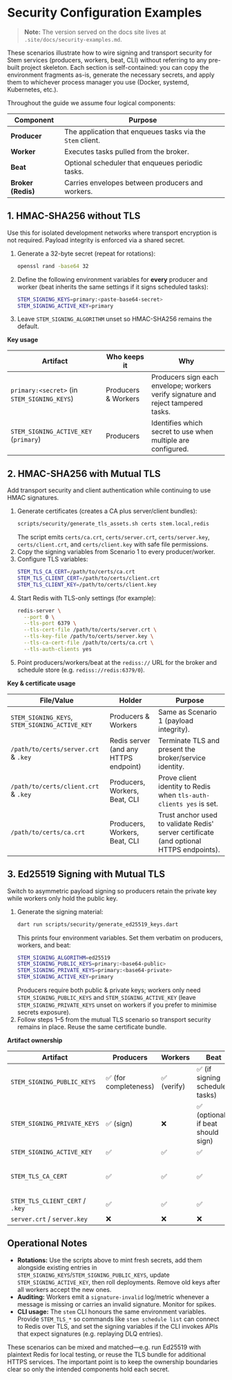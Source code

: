 # Security Configuration Examples

> **Note:** The version served on the docs site lives at
> `.site/docs/security-examples.md`.

These scenarios illustrate how to wire signing and transport security for Stem
services (producers, workers, beat, CLI) without referring to any pre-built
project skeleton. Each section is self-contained: you can copy the environment
fragments as-is, generate the necessary secrets, and apply them to whichever
process manager you use (Docker, systemd, Kubernetes, etc.).

Throughout the guide we assume four logical components:

| Component | Purpose |
| --- | --- |
| **Producer** | The application that enqueues tasks via the `Stem` client. |
| **Worker** | Executes tasks pulled from the broker. |
| **Beat** | Optional scheduler that enqueues periodic tasks. |
| **Broker (Redis)** | Carries envelopes between producers and workers. |

## 1. HMAC-SHA256 without TLS

Use this for isolated development networks where transport encryption is not
required. Payload integrity is enforced via a shared secret.

1. Generate a 32-byte secret (repeat for rotations):
   ```bash
   openssl rand -base64 32
   ```
2. Define the following environment variables for **every** producer and
   worker (beat inherits the same settings if it signs scheduled tasks):
   ```bash
   STEM_SIGNING_KEYS=primary:<paste-base64-secret>
   STEM_SIGNING_ACTIVE_KEY=primary
   ```
3. Leave `STEM_SIGNING_ALGORITHM` unset so HMAC-SHA256 remains the default.

**Key usage**

| Artifact | Who keeps it | Why |
| --- | --- | --- |
| `primary:<secret>` (in `STEM_SIGNING_KEYS`) | Producers & Workers | Producers sign each envelope; workers verify signature and reject tampered tasks. |
| `STEM_SIGNING_ACTIVE_KEY` (`primary`) | Producers | Identifies which secret to use when multiple are configured. |

## 2. HMAC-SHA256 with Mutual TLS

Add transport security and client authentication while continuing to use HMAC
signatures.

1. Generate certificates (creates a CA plus server/client bundles):
   ```bash
   scripts/security/generate_tls_assets.sh certs stem.local,redis
   ```
   The script emits `certs/ca.crt`, `certs/server.crt`, `certs/server.key`,
   `certs/client.crt`, and `certs/client.key` with safe file permissions.
2. Copy the signing variables from Scenario 1 to every producer/worker.
3. Configure TLS variables:
   ```bash
   STEM_TLS_CA_CERT=/path/to/certs/ca.crt
   STEM_TLS_CLIENT_CERT=/path/to/certs/client.crt
   STEM_TLS_CLIENT_KEY=/path/to/certs/client.key
   ```
4. Start Redis with TLS-only settings (for example):
   ```bash
   redis-server \
     --port 0 \
     --tls-port 6379 \
     --tls-cert-file /path/to/certs/server.crt \
     --tls-key-file /path/to/certs/server.key \
     --tls-ca-cert-file /path/to/certs/ca.crt \
     --tls-auth-clients yes
   ```
5. Point producers/workers/beat at the `rediss://` URL for the broker and
   schedule store (e.g. `rediss://redis:6379/0`).

**Key & certificate usage**

| File/Value | Holder | Purpose |
| --- | --- | --- |
| `STEM_SIGNING_KEYS`, `STEM_SIGNING_ACTIVE_KEY` | Producers & Workers | Same as Scenario 1 (payload integrity). |
| `/path/to/certs/server.crt` & `.key` | Redis server (and any HTTPS endpoint) | Terminate TLS and present the broker/service identity. |
| `/path/to/certs/client.crt` & `.key` | Producers, Workers, Beat, CLI | Prove client identity to Redis when `tls-auth-clients yes` is set. |
| `/path/to/certs/ca.crt` | Producers, Workers, Beat, CLI | Trust anchor used to validate Redis' server certificate (and optional HTTPS endpoints). |

## 3. Ed25519 Signing with Mutual TLS

Switch to asymmetric payload signing so producers retain the private key while
workers only hold the public key.

1. Generate the signing material:
   ```bash
   dart run scripts/security/generate_ed25519_keys.dart
   ```
   This prints four environment variables. Set them verbatim on producers,
   workers, and beat:
   ```bash
   STEM_SIGNING_ALGORITHM=ed25519
   STEM_SIGNING_PUBLIC_KEYS=primary:<base64-public>
   STEM_SIGNING_PRIVATE_KEYS=primary:<base64-private>
   STEM_SIGNING_ACTIVE_KEY=primary
   ```
   Producers require both public & private keys; workers only need
   `STEM_SIGNING_PUBLIC_KEYS` and `STEM_SIGNING_ACTIVE_KEY` (leave
   `STEM_SIGNING_PRIVATE_KEYS` unset on workers if you prefer to minimise
   secrets exposure).
2. Follow steps 1–5 from the mutual TLS scenario so transport security remains
   in place. Reuse the same certificate bundle.

**Artifact ownership**

| Artifact | Producers | Workers | Beat | Redis |
| --- | --- | --- | --- | --- |
| `STEM_SIGNING_PUBLIC_KEYS` | ✅ (for completeness) | ✅ (verify) | ✅ (if signing scheduled tasks) | ❌ |
| `STEM_SIGNING_PRIVATE_KEYS` | ✅ (sign) | ❌ | ✅ (optional if beat should sign) | ❌ |
| `STEM_SIGNING_ACTIVE_KEY` | ✅ | ✅ | ✅ | ❌ |
| `STEM_TLS_CA_CERT` | ✅ | ✅ | ✅ | ✅ (optional extra CAs) |
| `STEM_TLS_CLIENT_CERT` / `.key` | ✅ | ✅ | ✅ | ❌ |
| `server.crt` / `server.key` | ❌ | ❌ | ❌ | ✅ |

## Operational Notes

- **Rotations:** Use the scripts above to mint fresh secrets, add them alongside
  existing entries in `STEM_SIGNING_KEYS`/`STEM_SIGNING_PUBLIC_KEYS`, update
  `STEM_SIGNING_ACTIVE_KEY`, then roll deployments. Remove old keys after all
  workers accept the new ones.
- **Auditing:** Workers emit a `signature-invalid` log/metric whenever a message
  is missing or carries an invalid signature. Monitor for spikes.
- **CLI usage:** The `stem` CLI honours the same environment variables. Provide
  `STEM_TLS_*` so commands like `stem schedule list` can connect to Redis over
  TLS, and set the signing variables if the CLI invokes APIs that expect
  signatures (e.g. replaying DLQ entries).

These scenarios can be mixed and matched—e.g. run Ed25519 with plaintext Redis
for local testing, or reuse the TLS bundle for additional HTTPS services. The
important point is to keep the ownership boundaries clear so only the intended
components hold each secret.
